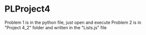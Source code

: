 # PLProject4

Problem 1 is in the python file, just open and execute
Problem 2 is in "Project 4_2" folder and written in the "Lists.js" file
